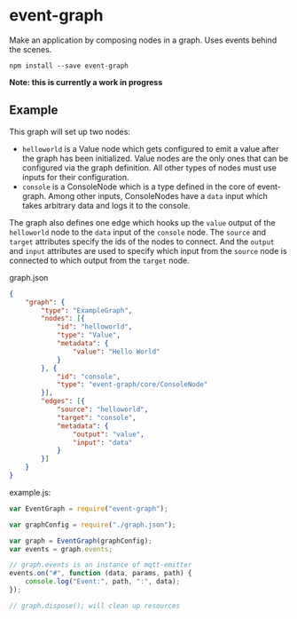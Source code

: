 # event-graph
Make an application by composing nodes in a graph. Uses events behind the scenes.

```
npm install --save event-graph
```

**Note: this is currently a work in progress**

## Example
This graph will set up two nodes:
- `helloworld` is a Value node which gets configured to emit a value after the graph has been initialized. Value nodes are the only ones that can be configured via the graph definition. All other types of nodes must use inputs for their configuration.
- `console` is a ConsoleNode which is a type defined in the core of event-graph. Among other inputs, ConsoleNodes have a `data` input which takes arbitrary data and logs it to the console.

The graph also defines one edge which hooks up the `value` output of the `helloworld` node to the `data` input of the `console` node. The `source` and `target` attributes specify the ids of the nodes to connect. And the `output` and `input` attributes are used to specify which input from the `source` node is connected to which output from the `target` node.

graph.json

```json
{
    "graph": {
        "type": "ExampleGraph",
        "nodes": [{
            "id": "helloworld",
            "type": "Value",
            "metadata": {
                "value": "Hello World"
            }
        }, {
            "id": "console",
            "type": "event-graph/core/ConsoleNode"
        }],
        "edges": [{
            "source": "helloworld",
            "target": "console",
            "metadata": {
                "output": "value",
                "input": "data"
            }
        }]
    }
}
```

example.js:

```javascript
var EventGraph = require("event-graph");

var graphConfig = require("./graph.json");

var graph = EventGraph(graphConfig);
var events = graph.events;

// graph.events is an instance of mqtt-emitter
events.on("#", function (data, params, path) {
    console.log("Event:", path, ":", data);
});

// graph.dispose(); will clean up resources
```
